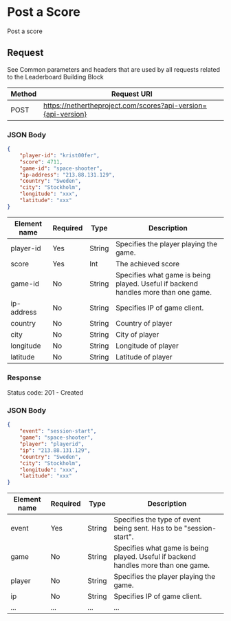# Post a Score

Post a score

## Request

See Common parameters and headers that are used by all requests related to the Leaderboard Building Block

Method  | Request URI
------- | -----------
POST    | https://nethertheproject.com/scores?api-version={api-version}

### JSON Body
```json
{
    "player-id": "krist00fer",
    "score": 4711,
    "game-id": "space-shooter",
    "ip-address": "213.88.131.129",
    "country": "Sweden",
    "city": "Stockholm",
    "longitude": "xxx",
    "latitude": "xxx"
}
```

Element name        | Required  | Type      | Description
------------------- | --------- | --------- | -----------
player-id           | Yes       | String    | Specifies the player playing the game.
score               | Yes       | Int       | The achieved score
game-id             | No        | String    | Specifies what game is being played. Useful if backend handles more than one game.
ip-address          | No        | String    | Specifies IP of game client.
country             | No        | String    | Country of player
city                | No        | String    | City of player
longitude           | No        | String    | Longitude of player
latitude            | No        | String    | Latitude of player

### Response

Status code: 201 - Created

### JSON Body
```json
{
    "event": "session-start",
    "game": "space-shooter",
    "player": "playerid",
    "ip": "213.88.131.129",
    "country": "Sweden",
    "city": "Stockholm",
    "longitude": "xxx",
    "latitude": "xxx"
}
```

Element name | Required | Type   | Description
------------ | -------- | ------ | -----------
event        | Yes      | String | Specifies the type of event being sent. Has to be "session-start".
game         | No       | String | Specifies what game is being played. Useful if backend handles more than one game.
player       | No       | String | Specifies the player playing the game.
ip           | No       | String | Specifies IP of game client.
...          | ...      | ...    | ...
